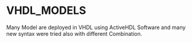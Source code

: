 # VHDL_MODELS
Many Model are deployed in VHDL using ActiveHDL Software and many new syntax were tried also with different Combination. 
